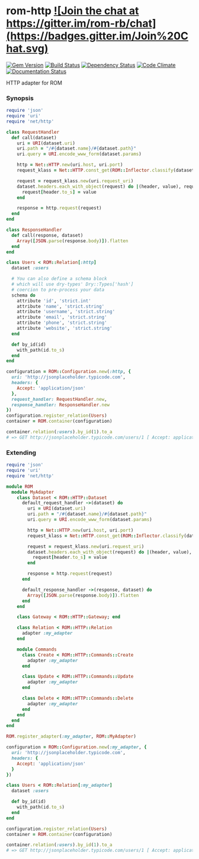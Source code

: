 # rom-http <a href="https://gitter.im/rom-rb/chat" target="_blank">![Join the chat at https://gitter.im/rom-rb/chat](https://badges.gitter.im/Join%20Chat.svg)</a>

<a href="https://rubygems.org/gems/rom-http" target="_blank">![Gem Version](https://badge.fury.io/rb/rom-http.svg)</a>
<a href="https://travis-ci.org/rom-rb/rom-http" target="_blank">![Build Status](https://travis-ci.org/rom-rb/rom-http.svg?branch=master)</a>
<a href="https://gemnasium.com/rom-rb/rom-http" target="_blank">![Dependency Status](https://gemnasium.com/rom-rb/rom-http.svg)</a>
<a href="https://codeclimate.com/github/rom-rb/rom-http" target="_blank">![Code Climate](https://codeclimate.com/github/rom-rb/rom-http/badges/gpa.svg)</a>
<a href="http://inch-ci.org/github/rom-rb/rom-http" target="_blank">![Documentation Status](http://inch-ci.org/github/rom-rb/rom-http.svg?branch=master&style=flat)</a>

HTTP adapter for ROM

### Synopsis

```ruby
require 'json'
require 'uri'
require 'net/http'

class RequestHandler
  def call(dataset)
    uri = URI(dataset.uri)
    uri.path = "/#{dataset.name}/#{dataset.path}"
    uri.query = URI.encode_www_form(dataset.params)

    http = Net::HTTP.new(uri.host, uri.port)
    request_klass = Net::HTTP.const_get(ROM::Inflector.classify(dataset.request_method))

    request = request_klass.new(uri.request_uri)
    dataset.headers.each_with_object(request) do |(header, value), request|
      request[header.to_s] = value
    end

    response = http.request(request)
  end
end

class ResponseHandler
  def call(response, dataset)
    Array([JSON.parse(response.body)]).flatten
  end
end

class Users < ROM::Relation[:http]
  dataset :users

  # You can also define a schema block
  # which will use dry-types' Dry::Types['hash']
  # coercion to pre-process your data
  schema do
    attribute 'id', 'strict.int'
    attribute 'name', 'strict.string'
    attribute 'username', 'strict.string'
    attribute 'email', 'strict.string'
    attribute 'phone', 'strict.string'
    attribute 'website', 'strict.string'
  end

  def by_id(id)
    with_path(id.to_s)
  end
end

configuration = ROM::Configuration.new(:http, {
  uri: 'http://jsonplaceholder.typicode.com',
  headers: {
    Accept: 'application/json'
  },
  request_handler: RequestHandler.new,
  response_handler: ResponseHandler.new
})
configuration.register_relation(Users)
container = ROM.container(configuration)

container.relation(:users).by_id(1).to_a
# => GET http://jsonplaceholder.typicode.com/users/1 [ Accept: application/json ]
```

### Extending

```ruby
require 'json'
require 'uri'
require 'net/http'

module ROM
  module MyAdapter
    class Dataset < ROM::HTTP::Dataset
      default_request_handler ->(dataset) do
        uri = URI(dataset.uri)
        uri.path = "/#{dataset.name}/#{dataset.path}"
        uri.query = URI.encode_www_form(dataset.params)

        http = Net::HTTP.new(uri.host, uri.port)
        request_klass = Net::HTTP.const_get(ROM::Inflector.classify(dataset.request_method))

        request = request_klass.new(uri.request_uri)
        dataset.headers.each_with_object(request) do |(header, value), request|
          request[header.to_s] = value
        end

        response = http.request(request)
      end

      default_response_handler ->(response, dataset) do
        Array([JSON.parse(response.body)]).flatten
      end
    end

    class Gateway < ROM::HTTP::Gateway; end

    class Relation < ROM::HTTP::Relation
      adapter :my_adapter
    end

    module Commands
      class Create < ROM::HTTP::Commands::Create
        adapter :my_adapter
      end

      class Update < ROM::HTTP::Commands::Update
        adapter :my_adapter
      end

      class Delete < ROM::HTTP::Commands::Delete
        adapter :my_adapter
      end
    end
  end
end

ROM.register_adapter(:my_adapter, ROM::MyAdapter)

configuration = ROM::Configuration.new(:my_adapter, {
  uri: 'http://jsonplaceholder.typicode.com',
  headers: {
    Accept: 'application/json'
  }
})

class Users < ROM::Relation[:my_adapter]
  dataset :users

  def by_id(id)
    with_path(id.to_s)
  end
end

configuration.register_relation(Users)
container = ROM.container(configuration)

container.relation(:users).by_id(1).to_a
# => GET http://jsonplaceholder.typicode.com/users/1 [ Accept: application/json ]
```

